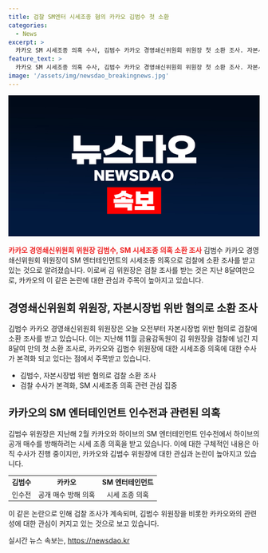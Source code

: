 ```yaml
---
title: 검찰 SM엔터 시세조종 혐의 카카오 김범수 첫 소환
categories:
  - News
excerpt: >
  카카오 SM 시세조종 의혹 수사, 김범수 카카오 경영쇄신위원회 위원장 첫 소환 조사. 자본시장법 위반 혐의로 8달 만에 검찰 조사. 카카오 약 2천4백억 원 투입해 SM 주식 500차례 고가 매수 혐의. 하이브 공개 매수 가격보다 더 비싸게 만든 의혹도. 배재현 카카오 투자총괄대표와 카카오 법인도 재판 예정. 검찰, 황태선 카카오 CA 협의체 총괄대표 등에도 조사 진행. KBS 뉴스 여소연입니다.
feature_text: >
  카카오 SM 시세조종 의혹 수사, 김범수 카카오 경영쇄신위원회 위원장 첫 소환 조사. 자본시장법 위반 혐의로 8달 만에 검찰 조사. 카카오 약 2천4백억 원 투입해 SM 주식 500차례 고가 매수 혐의. 하이브 공개 매수 가격보다 더 비싸게 만든 의혹도. 배재현 카카오 투자총괄대표와 카카오 법인도 재판 예정. 검찰, 황태선 카카오 CA 협의체 총괄대표 등에도 조사 진행. KBS 뉴스 여소연입니다.
image: '/assets/img/newsdao_breakingnews.jpg'
---
```


<p><img src="/assets/img/newsdao_breakingnews.jpg" alt="pcversion 속보" /></p>

<p><b><span style="color: #ee2323;">카카오 경영쇄신위원회 위원장 김범수, SM 시세조종 의혹 소환 조사</span></b>
김범수 카카오 경영쇄신위원회 위원장이 SM 엔터테인먼트의 시세조종 의혹으로 검찰에 소환 조사를 받고 있는 것으로 알려졌습니다. 이로써 김 위원장은 검찰 조사를 받는 것은 지난 8달여만으로, 카카오의 이 같은 논란에 대한 관심과 주목이 높아지고 있습니다.</p>

<p data-ke-size="size16"></p>

<h2 data-ke-size="size26">경영쇄신위원회 위원장, 자본시장법 위반 혐의로 소환 조사</h2>

<p>김범수 카카오 경영쇄신위원회 위원장은 오늘 오전부터 자본시장법 위반 혐의로 검찰에 소환 조사를 받고 있습니다. 이는 지난해 11월 금융감독원이 김 위원장을 검찰에 넘긴 지 8달여 만의 첫 소환 조사로, 카카오와 김범수 위원장에 대한 시세조종 의혹에 대한 수사가 본격화 되고 있다는 점에서 주목받고 있습니다.</p>

<ul>
  <li>김범수, 자본시장법 위반 혐의로 검찰 소환 조사</li>
  <li>검찰 수사가 본격화, SM 시세조종 의혹 관련 관심 집중</li>
</ul>

<p data-ke-size="size16"></p>

<h2 data-ke-size="size26">카카오의 SM 엔터테인먼트 인수전과 관련된 의혹</h2>

<p>김범수 위원장은 지난해 2월 카카오와 하이브의 SM 엔터테인먼트 인수전에서 하이브의 공개 매수를 방해하려는 시세 조종 의혹을 받고 있습니다. 이에 대한 구체적인 내용은 아직 수사가 진행 중이지만, 카카오와 김범수 위원장에 대한 관심과 논란이 높아지고 있습니다.</p>

<table>
  <tr>
    <td style="text-align: center; height: 17px;"><b>김범수</b></td>
    <td style="text-align: center; height: 17px;"><b>카카오</b></td>
    <td style="text-align: center; height: 17px;"><b>SM 엔터테인먼트</b></td>
  </tr>
  <tr>
    <td style="text-align: center; height: 17px;">인수전</td>
    <td style="text-align: center; height: 17px;">공개 매수 방해 의혹</td>
    <td style="text-align: center; height: 17px;">시세 조종 의혹</td>
  </tr>
</table>

<p data-ke-size="size16"></p>

<p>이 같은 논란으로 인해 검찰 조사가 계속되며, 김범수 위원장을 비롯한 카카오와의 관련성에 대한 관심이 커지고 있는 것으로 보고 있습니다.</p>
실시간 뉴스 속보는, <a href="https://newsdao.kr" rel="dofollow">https://newsdao.kr</a>


